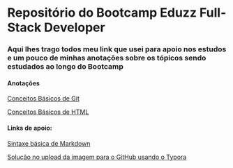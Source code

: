 # Repositório do Bootcamp Eduzz Full-Stack Developer

### Aqui lhes trago todos meu link que usei para apoio nos estudos e um pouco de minhas anotações sobre os tópicos sendo estudados ao longo do Bootcamp

#### Anotações

[Conceitos Básicos de Git](https://github.com/caiooncoding/dio-desafio-github/blob/main/About_Git/About_Git.md)

[Conceitos Básicos de HTML](https://github.com/caiooncoding/studyroom-dio/blob/main/about_HTML/about_HTML.md)

#### Links de apoio:

[Sintaxe básica de Markdown](https://www.markdownguide.org/basic-syntax/)

[Solução no upload da imagem para o GitHub usando o Typora](https://support.typora.io/Upload-Image/)











